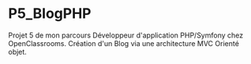 # P5_BlogPHP
Projet 5 de mon parcours Développeur d'application PHP/Symfony chez OpenClassrooms. Création d'un Blog via une architecture MVC Orienté objet.
